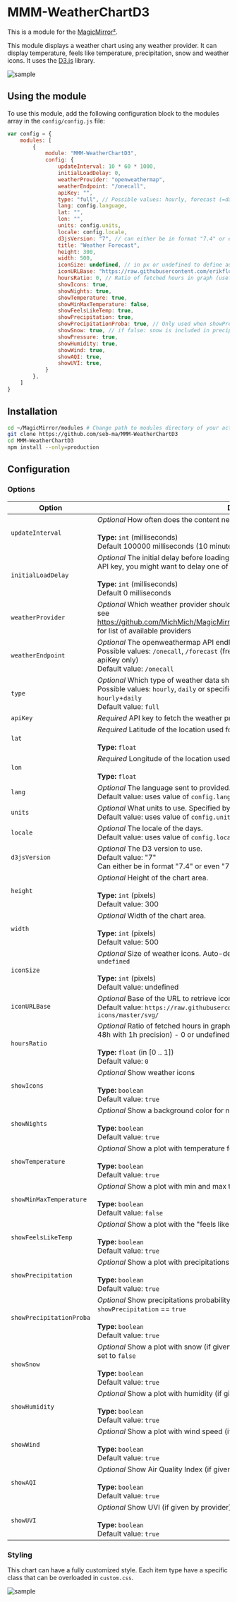# MMM-WeatherChartD3

This is a module for the [MagicMirror²](https://github.com/MichMich/MagicMirror/).

This module displays a weather chart using any weather provider. It can display temperature, feels like temperature, precipitation, snow and weather icons.
It uses the [D3.js](https://d3js.org/) library.

![sample](images/sample.png)

## Using the module

To use this module, add the following configuration block to the modules array in the `config/config.js` file:

```js
var config = {
	modules: [
		{
			module: "MMM-WeatherChartD3",
			config: {
				updateInterval: 10 * 60 * 1000,
				initialLoadDelay: 0,
				weatherProvider: "openweathermap",
				weatherEndpoint: "/onecall",
				apiKey: "",
				type: "full", // Possible values: hourly, forecast (=daily) or specific value `full` which is a join of data from hourly+daily
				lang: config.language,
				lat: "",
				lon: "",
				units: config.units,
				locale: config.locale,
				d3jsVersion: "7", // can either be in format "7.4" or even "7.4.4"
				title: "Weather Forecast",
				height: 300,
				width: 500,
				iconSize: undefined, // in px or undefined to define automatically at first call
				iconURLBase: "https://raw.githubusercontent.com/erikflowers/weather-icons/master/svg/",
				hoursRatio: 0, // Ratio of fetched hours in graph (useful for openweathermap onecall that gives 48h with 1h precision) - 0 or undefined to ignore
				showIcons: true,
				showNights: true,
				showTemperature: true,
				showMinMaxTemperature: false,
				showFeelsLikeTemp: true,
				showPrecipitation: true,
				showPrecipitationProba: true, // Only used when showPrecipitation == true
				showSnow: true, // if false: snow is included in precipitations
				showPressure: true,
				showHumidity: true,
				showWind: true,
				showAQI: true,
				showUVI: true,
			}
		},
	]
}
```

## Installation

```sh
cd ~/MagicMirror/modules # Change path to modules directory of your actual MagiMirror² installation
git clone https://github.com/seb-ma/MMM-WeatherChartD3
cd MMM-WeatherChartD3
npm install --only=production
```

## Configuration

### Options

| Option					| Description
|-------------------------- |-------------
| `updateInterval`			| *Optional* How often does the content needs to be fetched? (Milliseconds)<br><br>**Type:** `int` (milliseconds)<br>Default 100000 milliseconds (10 minutes)
| `initialLoadDelay`		| *Optional* The initial delay before loading. If you have multiple modules that use the same API key, you might want to delay one of the requests. (Milliseconds)<br><br>**Type:** `int` (milliseconds)<br>Default 0 milliseconds
| `weatherProvider`			| *Optional* Which weather provider should be used.<br>see https://github.com/MichMich/MagicMirror/tree/master/modules/default/weather/providers for list of available providers
| `weatherEndpoint`			| *Optional* The openweathermap API endPoint.<br>Possible values: `/onecall`, `/forecast` (free users) or `/forecast/daily` (paying users or old apiKey only)<br>Default value: `/onecall`
| `type`					| *Optional* Which type of weather data should be displayed.<br>Possible values: `hourly`, `daily` or specific value `full` which is a join of data from `hourly`+`daily`<br>Default value: `full`
| `apiKey`					| *Required* API key to fetch the weather provider 
| `lat`						| *Required* Latitude of the location used for weather information.<br><br>**Type:** `float`
| `lon`						| *Required* Longitude of the location used for weather information.<br><br>**Type:** `float`
| `lang`					| *Optional* The language sent to provided.<br>Default value: uses value of `config.language`
| `units`					| *Optional* What units to use. Specified by config.js<br>Default value: uses value of `config.units`
| `locale`					| *Optional* The locale of the days.<br>Default value: uses value of `config.locale`
| `d3jsVersion`				| *Optional* The D3 version to use.<br>Default value: "7"<br>Can either be in format "7.4" or even "7.4.4"
| `height`					| *Optional* Height of the chart area.<br><br>**Type:** `int` (pixels)<br>Default value: 300
| `width`					| *Optional* Width of the chart area.<br><br>**Type:** `int` (pixels)<br>Default value: 500
| `iconSize`				| *Optional* Size of weather icons. Auto-define the maximum possible size that fits in chart if `undefined`<br><br>**Type:** `int` (pixels)<br>Default value: undefined
| `iconURLBase`				| *Optional* Base of the URL to retrieve icons<br> Default value: `https://raw.githubusercontent.com/erikflowers/weather-icons/master/svg/`
| `hoursRatio`				| *Optional* Ratio of fetched hours in graph (useful for openweathermap onecall that gives 48h with 1h precision) - 0 or undefined to ignore<br><br>**Type:** `float` (in [0 .. 1])<br>Default value: `0`
| `showIcons`				| *Optional* Show weather icons<br><br>**Type:** `boolean`<br>Default value: `true`
| `showNights`				| *Optional* Show a background color for nights<br><br>**Type:** `boolean`<br>Default value: `true`
| `showTemperature`			| *Optional* Show a plot with temperature for each day<br><br>**Type:** `boolean`<br>Default value: `true`
| `showMinMaxTemperature`	| *Optional* Show a plot with min and max temperature for each day (if given by provider)<br><br>**Type:** `boolean`<br>Default value: `false`
| `showFeelsLikeTemp`		| *Optional* Show a plot with the "feels like" temperature (if given by provider)<br><br>**Type:** `boolean`<br>Default value: `true`
| `showPrecipitation`		| *Optional* Show a plot with precipitations (if given by provider).<br><br>**Type:** `boolean`<br>Default value: `true`
| `showPrecipitationProba`	| *Optional* Show precipitations probability (if given by provider). Only displayed when `showPrecipitation` == `true`<br><br>**Type:** `boolean`<br>Default value: `true`
| `showSnow`				| *Optional* Show a plot with snow (if given by provider). Include snow in precipitations plot if set to `false`<br><br>**Type:** `boolean`<br>Default value: `true`
| `showHumidity`			| *Optional* Show a plot with humidity (if given by provider).<br><br>**Type:** `boolean`<br>Default value: `true`
| `showWind`				| *Optional* Show a plot with wind speed (if given by provider).<br><br>**Type:** `boolean`<br>Default value: `true`
| `showAQI`					| *Optional* Show Air Quality Index (if given by provider).<br><br>**Type:** `boolean`<br>Default value: `true`
| `showUVI`					| *Optional* Show UVI (if given by provider).<br><br>**Type:** `boolean`<br>Default value: `true`

### Styling

This chart can have a fully customized style.
Each item type have a specific class that can be overloaded in `custom.css`.

![sample](images/sample-colors.png)
